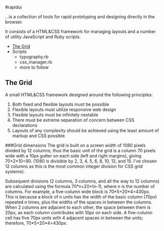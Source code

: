 #rapidui

&hellip;is a collection of tools for rapid prototyping and designing directly in the browser.

It consists of a HTML&CSS framework for managing layouts and a number of utility JavaScript and Ruby scripts.      

<ul>
    <li><a href="#grid">The Grid</a></li>
    <li>Scripts
        <ul>
            <li>typography.rb</li>
            <li>css_manager.rb</li>
            <li>more to follow</li>
        </ul>
    </li>
</ul>

<h2><a name="grid">The Grid</a></h2>
A small HTML&CSS framework designed around the following principles:

1. Both fixed and flexible layouts must be possible
2. Flexible layouts must utilize responsive web design
3. Flexible layouts must be infinitely nestable
4. There must be extreme separation of concern between CSS declarations
5. Layouts of any complexity should be achieved using the least amount of markup and CSS possible.

###Grid dimensions
The grid is built on a screen width of 1080 pixels divided by 12 columns;
thus the basic unit of the grid is a column 70 pixels wide with a 10px gutter on each side
(left and right margins), giving 70+2\*10=90. (1080 is divisible by 2, 3, 4, 5, 6, 8, 10, 12,
and 15. I've chosen 12 columns as this is the most common integer division for CSS grid systems).

Subsequent divisions (2 columns, 3 columns, and all the way to 12 columns) are calculated
using the formula 70\*n+20\*(n-1), where n is the number of columns. For example, a five-column
wide block is 70\*5+20\*4=430px. This is because a block of n units has the width of the basic
column (70px) repeated n times, plus the widths of the spaces in between the columns. When 2
columns are adjacent to each other, the space between them is 20px, as each column contributes
with 10px on each side. A five-column cell has five 70px units with 4 adjacent spaces in between
the units; therefore, 70\*5+20\*4=430px.